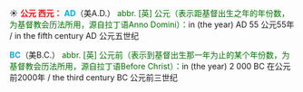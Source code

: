 ☀ <font color="red">**公元 西元：**</font>
<font color="sky blue">**AD**</font>（美A.D.）
<font color="rgb(227, 108, 9)">abbr. [英] 公元（表示距基督出生之年的年份数，为基督教会历法所用，源自拉丁语Anno Domini）：</font>in (the year) AD 55 公元55年 / in the fifth century AD 公元五世纪

<font color="sky blue">**BC**</font>（美B.C.）
<font color="rgb(227, 108, 9)">abbr. [英] 公元前（表示到基督出生那一年为止的某个年份数，为基督教会历法所用，源自拉丁语Before Christ）：</font>in (the year) 2 000 BC 在公元前2000年 / the third century BC 公元前三世纪 
